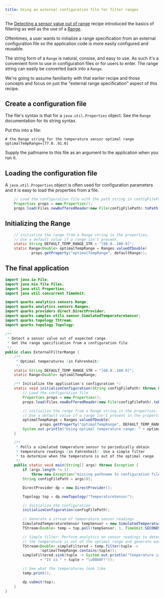 ```yaml
---
title: Using an external configuration file for filter ranges
---
```


The [Detecting a sensor value out of range](recipe_value_out_of_range.html) recipe introduced the basics of filtering as well as the use of a [Range](http://quarks-edge.github.io/quarks/docs/javadoc/quarks/analytics/sensors/Range.html).

Oftentimes, a user wants to initialize a range specification from an external configuration file so the application code is more easily configured and reusable.

The string form of a ``Range`` is natural, consise, and easy to use.  As such it's a convenient form to use in configuration files or for users to enter.  The range string can easily be converted back into a ``Range``.

We're going to assume familiarity with that earlier recipe and those concepts and focus on just the "external range specification" aspect of this recipe.

## Create a configuration file

The file's syntax is that for a ``java.util.Properties`` object.
See the ``Range`` documentation for its string syntax.

Put this into a file:

```
# the Range string for the temperature sensor optimal range
optimalTempRange=[77.0..91.0]
```

Supply the pathname to this file as an argument to the application when you run it.

## Loading the configuration file

A ``java.util.Properties`` object is often used for configuration parameters
and it is easy to load the properties from a file.

```java
    // Load the configuration file with the path string in configFilePath
    Properties props = new Properties();
    props.load(Files.newBufferedReader(new File(configFilePath).toPath()));
```

## Initializing the Range

```java
    // initialize the range from a Range string in the properties.
    // Use a default value if a range isn't present.
    static String DEFAULT_TEMP_RANGE_STR = "[60.0..100.0]";                                                                                
    static Range<Double> optimalTempRange = Ranges.valueOfDouble(
            props.getProperty("optimalTempRange", defaultRange));
```

## The final application

```java
import java.io.File;
import java.nio.file.Files;
import java.util.Properties;
import java.util.concurrent.TimeUnit;

import quarks.analytics.sensors.Range;
import quarks.analytics.sensors.Ranges;
import quarks.providers.direct.DirectProvider;
import quarks.samples.utils.sensor.SimulatedTemperatureSensor;
import quarks.topology.TStream;
import quarks.topology.Topology;                                                                                                           
                                                                                                                                        
/**
 * Detect a sensor value out of expected range.
 * Get the range specification from a configuration file.
 */                                                                                                                                        
public class ExternalFilterRange {
    /**
     * Optimal temperatures (in Fahrenheit)
     */
    static String DEFAULT_TEMP_RANGE_STR = "[60.0..100.0]";
    static Range<Double> optimalTempRange;

    /** Initialize the application's configuration */
    static void initializeConfiguration(String configFilePath) throws Exception {
        // Load the configuration file
        Properties props = new Properties();
        props.load(Files.newBufferedReader(new File(configFilePath).toPath()));

        // initialize the range from a Range string in the properties.
        // Use a default value if a range isn't present in the properties.
        optimalTempRange = Ranges.valueOfDouble(
                props.getProperty("optimalTempRange", DEFAULT_TEMP_RANGE_STR));
        System.out.println("Using optimal temperature range: " + optimalTempRange);
    }

    /**
     * Polls a simulated temperature sensor to periodically obtain
     * temperature readings (in Fahrenheit). Use a simple filter
     * to determine when the temperature is out of the optimal range.
     */
    public static void main(String[] args) throws Exception {
        if (args.length != 1)
            throw new Exception("missing pathname to configuration file");
        String configFilePath = args[0];

        DirectProvider dp = new DirectProvider();                                                                                          

        Topology top = dp.newTopology("TemperatureSensor");

        // Initialize the configuration
        initializeConfiguration(configFilePath);
                                                                                           
        // Generate a stream of temperature sensor readings
        SimulatedTemperatureSensor tempSensor = new SimulatedTemperatureSensor();
        TStream<Double> temp = top.poll(tempSensor, 1, TimeUnit.SECONDS);

        // Simple filter: Perform analytics on sensor readings to detect when
        // the temperature is out of the optimal range and generate warnings
        TStream<Double> simpleFiltered = temp.filter(tuple ->
                !optimalTempRange.contains(tuple));
        simpleFiltered.sink(tuple -> System.out.println("Temperature is out of range! "
                + "It is " + tuple + "\u00b0F!"));

        // See what the temperatures look like
        temp.print();

        dp.submit(top);
    }
}
```
